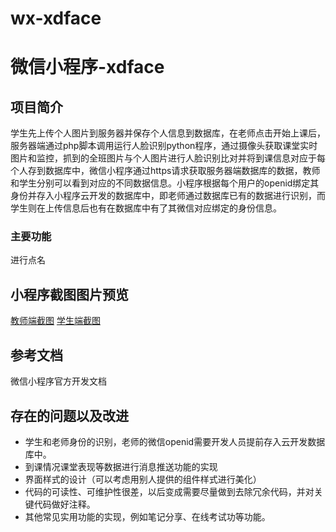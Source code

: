 
# wx-xdface
微信小程序-xdface
=======
## 项目简介
学生先上传个人图片到服务器并保存个人信息到数据库，在老师点击开始上课后，服务器端通过php脚本调用运行人脸识别python程序，通过摄像头获取课堂实时图片和监控，抓到的全班图片与个人图片进行人脸识别比对并将到课信息对应于每个人存到数据库中，微信小程序通过https请求获取服务器端数据库的数据，教师和学生分别可以看到对应的不同数据信息。小程序根据每个用户的openid绑定其身份并存入小程序云开发的数据库中，即老师通过数据库已有的数据进行识别，而学生则在上传信息后也有在数据库中有了其微信对应绑定的身份信息。
### 主要功能 
进行点名
## 小程序截图图片预览
[教师端截图](https://github.com/PENGFEI-CN/wx-xdface/blob/master/preImages/%E6%95%99%E5%B8%88/%E6%95%99%E5%B8%88%E7%95%8C%E9%9D%A2.png "教师端截图")
[学生端截图](https://github.com/PENGFEI-CN/wx-xdface/blob/master/preImages/%E5%AD%A6%E7%94%9F/%E5%AD%A6%E7%94%9F%E7%95%8C%E9%9D%A2.png "学生端截图")
## 参考文档
微信小程序官方开发文档
## 存在的问题以及改进
* 学生和老师身份的识别，老师的微信openid需要开发人员提前存入云开发数据库中。
* 到课情况课堂表现等数据进行消息推送功能的实现
* 界面样式的设计（可以考虑用别人提供的组件样式进行美化）
* 代码的可读性、可维护性很差，以后变成需要尽量做到去除冗余代码，并对关键代码做好注释。
* 其他常见实用功能的实现，例如笔记分享、在线考试功等功能。
